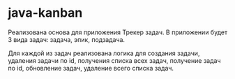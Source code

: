 # java-kanban
Реализована основа для приложения Трекер задач. 
В приложении будет 3 вида задач: задача, эпик, подзадача. 

Для каждой из задач реализована логика для создания задачи, удаления задачи по id, получения списка всех задач, получение задач по id, обновление задач, удаление всего списка задач.


